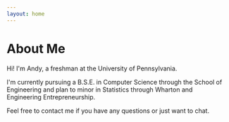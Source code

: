 ```yaml
---
layout: home
---
```

# About Me

Hi! I'm Andy, a freshman at the University of Pennsylvania.

I'm currently pursuing a B.S.E. in Computer Science through the School of Engineering and plan to minor in Statistics through Wharton and Engineering Entrepreneurship.

Feel free to contact me if you have any questions or just want to chat.